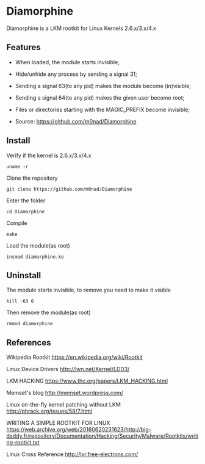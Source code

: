 Diamorphine
===========

Diamorphine is a LKM rootkit for Linux Kernels 2.6.x/3.x/4.x

Features
--

- When loaded, the module starts invisible;

- Hide/unhide any process by sending a signal 31;

- Sending a signal 63(to any pid) makes the module become (in)visible;

- Sending a signal 64(to any pid) makes the given user become root;

- Files or directories starting with the MAGIC_PREFIX become invisible;

- Source: https://github.com/m0nad/Diamorphine

Install
--

Verify if the kernel is 2.6.x/3.x/4.x
```
uname -r
```

Clone the repository
```
git clone https://github.com/m0nad/Diamorphine
```

Enter the folder
```
cd Diamorphine
```

Compile
```
make
```

Load the module(as root)
```
insmod diamorphine.ko
```

Uninstall
--

The module starts invisible, to remove you need to make it visible
```
kill -63 0
```

Then remove the module(as root)
```
rmmod diamorphine
```

References
--
Wikipedia Rootkit
https://en.wikipedia.org/wiki/Rootkit

Linux Device Drivers
http://lwn.net/Kernel/LDD3/

LKM HACKING
https://www.thc.org/papers/LKM_HACKING.html

Memset's blog
http://memset.wordpress.com/

Linux on-the-fly kernel patching without LKM
http://phrack.org/issues/58/7.html

WRITING A SIMPLE ROOTKIT FOR LINUX
https://web.archive.org/web/20160620231623/http://big-daddy.fr/repository/Documentation/Hacking/Security/Malware/Rootkits/writing-rootkit.txt

Linux Cross Reference
http://lxr.free-electrons.com/
